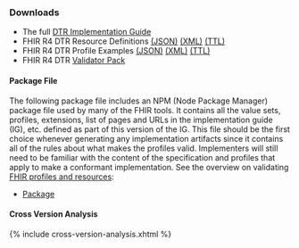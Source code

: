 ### Downloads
* The full [DTR Implementation Guide](full-ig.zip)
* FHIR R4 DTR Resource Definitions [(JSON)](definitions.json.zip) [(XML)](definitions.xml.zip) [(TTL)](definitions.ttl.zip)
* FHIR R4 DTR Profile Examples [(JSON)](examples.json.zip) [(XML)](examples.xml.zip) [(TTL)](examples.ttl.zip)
* FHIR R4 DTR [Validator Pack](validator-hl7.fhir.us.davinci-dtr.pack)

#### Package File
The following package file includes an NPM  (Node Package Manager) package file used by many of the FHIR tools. It contains all the value sets, profiles, extensions, list of pages and URLs in the implementation guide (IG), etc. defined as part of this version of the IG. This file should be the first choice whenever generating any implementation artifacts since it contains all of the rules about what makes the profiles valid. Implementers will still need to be familiar with the content of the specification and profiles that apply to make a conformant implementation. See the overview on validating <a href="http://hl7.org/fhir/R4/validation.html">FHIR profiles and resources</a>:

* [Package](package.tgz)

#### Cross Version Analysis

{% include cross-version-analysis.xhtml %}

<!-- #### Dependency Table

{% include dependency-table.xhtml %}

#### Globals Table

{% include globals-table.xhtml %}

#### IP Statements

{% include ip-statements.xhtml %} -->
